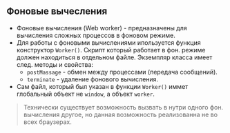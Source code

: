 ## Фоновые вычесления

* Фоновые вычисления (Web worker) - предназначены для вычисления сложных процессов в фоновом режиме.
* Для работы с фоновыми вычислениями ипользуется функция конструктор `Worker()`. Скрипт который работает в фон. 
режиме должен находиться в отдельном файле. Экземпляр класса имеет след. методы и свойства:
    * `postMassage` - обмен между процессами (передача сообщений).
    * `terminate` - удаление фонового вычисления.
* Сам файл, который был указан в функции `Worker()` иммет глобальный объект не `window`, а объект `worker`.

> Технически существует возможность вызвать в нутри одного фон. вычисления другое, но данная 
возможность реализованна не во всех браузерах.
